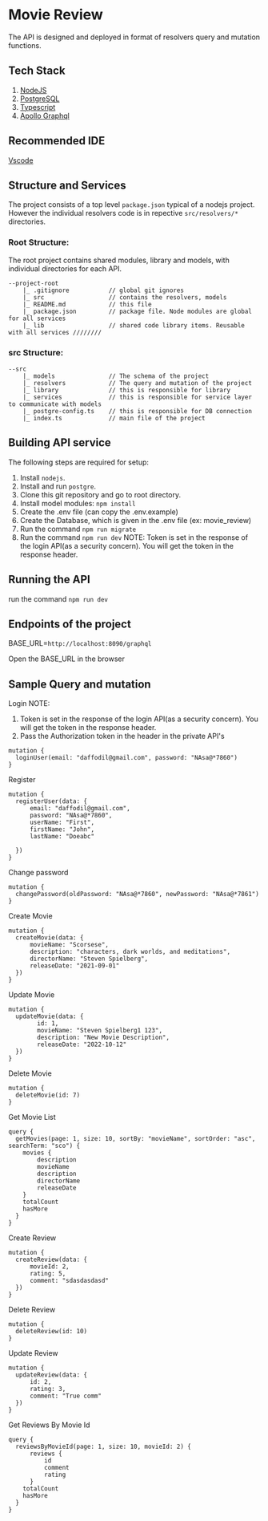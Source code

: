 # Movie Review

The API is designed and deployed in format of resolvers query and mutation functions.

## Tech Stack

1. [NodeJS](https://nodejs.org/en/)
2. [PostgreSQL](https://www.postgresql.org/)
3. [Typescript](https://www.typescriptlang.org/)
4. [Apollo Graphql](https://www.apollographql.com/)

## Recommended IDE

[Vscode](https://code.visualstudio.com/)

## Structure and Services

The project consists of a top level `package.json` typical of a nodejs project. However the individual resolvers code is in repective `src/resolvers/*` directories.

### Root Structure:

The root project contains shared modules, library and models, with individual directories for each API.

```
--project-root
    |_ .gitignore           // global git ignores
    |_ src                  // contains the resolvers, models
    |_ README.md            // this file
    |_ package.json         // package file. Node modules are global for all services
    |_ lib                  // shared code library items. Reusable with all services ////////
```

### src Structure:

```
--src
    |_ models               // The schema of the project
    |_ resolvers            // The query and mutation of the project
    |_ library              // this is responsible for library
    |_ services             // this is responsible for service layer to communicate with models
    |_ postgre-config.ts    // this is responsible for DB connection
    |_ index.ts             // main file of the project
```

## Building API service

The following steps are required for setup:

1. Install `nodejs`.
2. Install and run `postgre`.
3. Clone this git repository and go to root directory.
4. Install model modules: `npm install`
5. Create the .env file (can copy the .env.example)
6. Create the Database, which is given in the .env file (ex: movie_review)
7. Run the command `npm run migrate`
8. Run the command `npm run dev`
NOTE: Token is set in the response of the login API(as a security concern). You will get the token in the response header.

## Running the API

run the command `npm run dev`

## Endpoints of the project
BASE_URL=`http://localhost:8090/graphql`

Open the BASE_URL in the browser

## Sample Query and mutation
Login
NOTE: 
1. Token is set in the response of the login API(as a security concern). You will get the token in the response header.
2. Pass the Authorization token in the header in the private API's
```
mutation {
  loginUser(email: "daffodil@gmail.com", password: "NAsa@*7860")
}
```

Register
```
mutation {
  registerUser(data: {
      email: "daffodil@gmail.com",
      password: "NAsa@*7860",
      userName: "First",
      firstName: "John",
      lastName: "Doeabc"
    
  })
}
```

Change password
```
mutation {
  changePassword(oldPassword: "NAsa@*7860", newPassword: "NAsa@*7861")
}
```

Create Movie
```
mutation {
  createMovie(data: {
      movieName: "Scorsese",
      description: "characters, dark worlds, and meditations",
      directorName: "Steven Spielberg",
      releaseDate: "2021-09-01"
  })
}
```

Update Movie
```
mutation {
  updateMovie(data: {
    	id: 1,
        movieName: "Steven Spielberg1 123",
        description: "New Movie Description",
        releaseDate: "2022-10-12"
  })
}
```

Delete Movie
```
mutation {
  deleteMovie(id: 7)
}
```

Get Movie List
```
query {
  getMovies(page: 1, size: 10, sortBy: "movieName", sortOrder: "asc", searchTerm: "sco") {
    movies {
        description
        movieName
        description
        directorName
        releaseDate
    }
    totalCount
    hasMore
  }
}
```

Create Review
```
mutation {
  createReview(data: {
      movieId: 2,
      rating: 5,
      comment: "sdasdasdasd"
  })
}
```

Delete Review
```
mutation {
  deleteReview(id: 10)
}
```

Update Review
```
mutation {
  updateReview(data: {
      id: 2,
      rating: 3,
      comment: "True comm"
  })
}
```

Get Reviews By Movie Id
```
query {
  reviewsByMovieId(page: 1, size: 10, movieId: 2) {
      reviews {
          id
          comment
          rating
      }
    totalCount
    hasMore
  }
}
```
